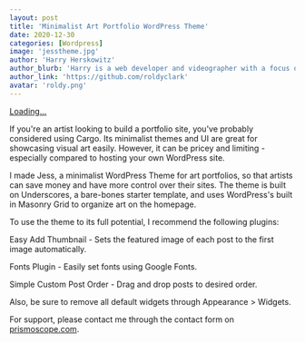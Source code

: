 ```yaml
---
layout: post
title: 'Minimalist Art Portfolio WordPress Theme'
date: 2020-12-30
categories: [Wordpress]
image: 'jesstheme.jpg'
author: 'Harry Herskowitz'
author_blurb: 'Harry is a web developer and videographer with a focus on using technology to empower local artists and communities'
author_link: 'https://github.com/roldyclark'
avatar: 'roldy.png'
---
```


<script src="https://gumroad.com/js/gumroad-embed.js"></script>
<div class="gumroad-product-embed"><a href="https://gumroad.com/l/vNTVj">Loading...</a></div>

If you're an artist looking to build a portfolio site, you've probably considered using Cargo. Its minimalist themes and UI are great for showcasing visual art easily. However, it can be pricey and limiting - especially compared to hosting your own WordPress site.

I made Jess, a minimalist WordPress Theme for art portfolios, so that artists can save money and have more control over their sites. The theme is built on Underscores, a bare-bones starter template, and uses WordPress's built in Masonry Grid to organize art on the homepage.

To use the theme to its full potential, I recommend the following plugins:

Easy Add Thumbnail - Sets the featured image of each post to the first image automatically.

Fonts Plugin - Easily set fonts using Google Fonts.

Simple Custom Post Order - Drag and drop posts to desired order.

Also, be sure to remove all default widgets through Appearance > Widgets.

For support, please contact me through the contact form on [prismoscope.com](https://prismoscope.com).
